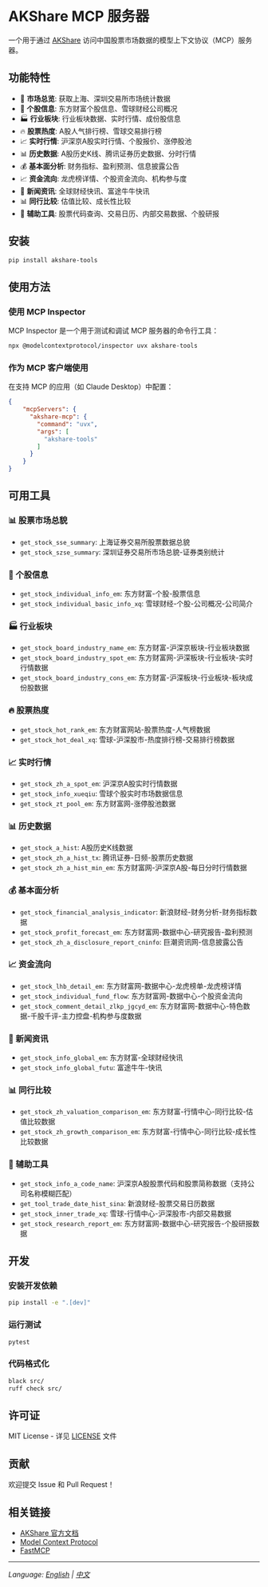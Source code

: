 # AKShare MCP 服务器

一个用于通过 [AKShare](https://github.com/akfamily/akshare) 访问中国股票市场数据的模型上下文协议（MCP）服务器。

## 功能特性

- 🏢 **市场总览**: 获取上海、深圳交易所市场统计数据
- 🏢 **个股信息**: 东方财富个股信息、雪球财经公司概况
- 🏭 **行业板块**: 行业板块数据、实时行情、成份股信息
- 🔥 **股票热度**: A股人气排行榜、雪球交易排行榜
- 📈 **实时行情**: 沪深京A股实时行情、个股报价、涨停股池
- 📊 **历史数据**: A股历史K线、腾讯证券历史数据、分时行情
- 💰 **基本面分析**: 财务指标、盈利预测、信息披露公告
- 📈 **资金流向**: 龙虎榜详情、个股资金流向、机构参与度
- 📰 **新闻资讯**: 全球财经快讯、富途牛牛快讯
- 📊 **同行比较**: 估值比较、成长性比较
- 🔧 **辅助工具**: 股票代码查询、交易日历、内部交易数据、个股研报

## 安装

```bash
pip install akshare-tools
```

## 使用方法

### 使用 MCP Inspector

MCP Inspector 是一个用于测试和调试 MCP 服务器的命令行工具：

```bash
npx @modelcontextprotocol/inspector uvx akshare-tools
```

### 作为 MCP 客户端使用

在支持 MCP 的应用（如 Claude Desktop）中配置：

```json
{
    "mcpServers": {
      "akshare-mcp": {
        "command": "uvx",
        "args": [
          "akshare-tools"
        ]
      }
    }
}
```

## 可用工具

### 📊 股票市场总貌
- `get_stock_sse_summary`: 上海证券交易所股票数据总貌
- `get_stock_szse_summary`: 深圳证券交易所市场总貌-证券类别统计

### 🏢 个股信息
- `get_stock_individual_info_em`: 东方财富-个股-股票信息
- `get_stock_individual_basic_info_xq`: 雪球财经-个股-公司概况-公司简介

### 🏭 行业板块
- `get_stock_board_industry_name_em`: 东方财富-沪深京板块-行业板块数据
- `get_stock_board_industry_spot_em`: 东方财富网-沪深板块-行业板块-实时行情数据
- `get_stock_board_industry_cons_em`: 东方财富-沪深板块-行业板块-板块成份股数据

### 🔥 股票热度
- `get_stock_hot_rank_em`: 东方财富网站-股票热度-人气榜数据
- `get_stock_hot_deal_xq`: 雪球-沪深股市-热度排行榜-交易排行榜数据

### 📈 实时行情
- `get_stock_zh_a_spot_em`: 沪深京A股实时行情数据
- `get_stock_info_xueqiu`: 雪球个股实时市场数据信息
- `get_stock_zt_pool_em`: 东方财富网-涨停股池数据

### 📊 历史数据
- `get_stock_a_hist`: A股历史K线数据
- `get_stock_zh_a_hist_tx`: 腾讯证券-日频-股票历史数据
- `get_stock_zh_a_hist_min_em`: 东方财富网-沪深京A股-每日分时行情数据

### 💰 基本面分析
- `get_stock_financial_analysis_indicator`: 新浪财经-财务分析-财务指标数据
- `get_stock_profit_forecast_em`: 东方财富网-数据中心-研究报告-盈利预测
- `get_stock_zh_a_disclosure_report_cninfo`: 巨潮资讯网-信息披露公告

### 📈 资金流向
- `get_stock_lhb_detail_em`: 东方财富网-数据中心-龙虎榜单-龙虎榜详情
- `get_stock_individual_fund_flow`: 东方财富网-数据中心-个股资金流向
- `get_stock_comment_detail_zlkp_jgcyd_em`: 东方财富网-数据中心-特色数据-千股千评-主力控盘-机构参与度数据

### 📰 新闻资讯
- `get_stock_info_global_em`: 东方财富-全球财经快讯
- `get_stock_info_global_futu`: 富途牛牛-快讯

### 📊 同行比较
- `get_stock_zh_valuation_comparison_em`: 东方财富-行情中心-同行比较-估值比较数据
- `get_stock_zh_growth_comparison_em`: 东方财富-行情中心-同行比较-成长性比较数据

### 🔧 辅助工具
- `get_stock_info_a_code_name`: 沪深京A股股票代码和股票简称数据（支持公司名称模糊匹配）
- `get_tool_trade_date_hist_sina`: 新浪财经-股票交易日历数据
- `get_stock_inner_trade_xq`: 雪球-行情中心-沪深股市-内部交易数据
- `get_stock_research_report_em`: 东方财富网-数据中心-研究报告-个股研报数据

## 开发

### 安装开发依赖

```bash
pip install -e ".[dev]"
```

### 运行测试

```bash
pytest
```

### 代码格式化

```bash
black src/
ruff check src/
```

## 许可证

MIT License - 详见 [LICENSE](LICENSE) 文件

## 贡献

欢迎提交 Issue 和 Pull Request！

## 相关链接

- [AKShare 官方文档](https://akshare.akfamily.xyz/)
- [Model Context Protocol](https://modelcontextprotocol.io/)
- [FastMCP](https://github.com/jlowin/fastmcp)

---
*Language: [English](README.md) | [中文](README_CN.md)*